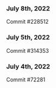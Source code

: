 ### July 8th, 2022

Commit #228512

### July 5th, 2022

Commit #314353


### July 4th, 2022

Commit #72281
